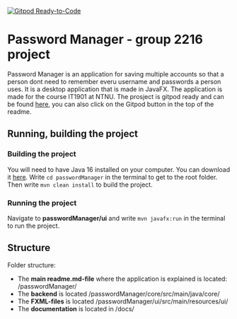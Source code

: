 [![Gitpod Ready-to-Code](https://img.shields.io/badge/Gitpod-Ready--to--Code-blue?logo=gitpod)](https://gitpod.stud.ntnu.no/#https://gitlab.stud.idi.ntnu.no/it1901/groups-2022/gr2216/gr2216)

# Password Manager - group 2216 project

Password Manager is an application for saving multiple accounts so that a person dont need to remember everu username and passwords a person uses. It is a desktop application that is made in JavaFX. The application is made for the course IT1901 at NTNU. The prosject is gitpod ready and can be found [here](https://gitpod.stud.ntnu.no/#https://gitlab.stud.idi.ntnu.no/it1901/groups-2022/gr2216/gr2216), you can also click on the Gitpod button in the top of the readme.

## Running, building the project

### Building the project

You will need to have Java 16 installed on your computer. You can download it [here](https://www.oracle.com/java/technologies/javase-jdk16-downloads.html).
Write `cd passwordManager` in the terminal to get to the root folder. Then write `mvn clean install` to build the project.

### Running the project

Navigate to **passwordManager/ui** and write `mvn javafx:run` in the terminal to run the project.

## Structure

Folder structure:

- The **main readme.md-file** where the application is explained is located: /passwordManager/
- The **backend** is located /passwordManager/core/src/main/java/core/
- The **FXML-files** is located /passwordManager/ui/src/main/resources/ui/
- The **documentation** is located in /docs/
